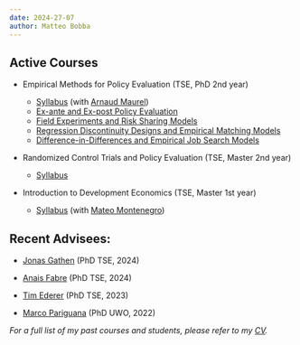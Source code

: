 ```yaml
---
date: 2024-27-07
author: Matteo Bobba
---
```



## Active Courses 

- Empirical Methods for Policy Evaluation (TSE, PhD 2nd year)

    - [Syllabus](/Syllabus_EMPE_2024.pdf) (with [Arnaud Maurel](https://www.amaurel.net/))
    - [Ex-ante and Ex-post Policy Evaluation](/Slides_ExAnte.pdf)
    - [Field Experiments and Risk Sharing Models](/Slides_RCT.pdf)
    - [Regression Discontinuity Designs and Empirical Matching Models](/Slides_RD.pdf)
    - [Difference-in-Differences and Empirical Job Search Models](/Slides_DID.pdf)

- Randomized Control Trials and Policy Evaluation (TSE, Master 2nd year)

    - [Syllabus](/M2_S2_Randomized_Control_Trial_and_Policy_Evaluation_BOBBA_2020.pdf) 


- Introduction to Development Economics (TSE, Master 1st year)

    - [Syllabus](/Syllabus_Introduction_to_Development.pdf) (with [Mateo Montenegro](https://sites.google.com/view/mateomontenegro))


## Recent Advisees:

- [Jonas Gathen](https://www.jonasgathen.com/) (PhD TSE, 2024) 

- [Anais Fabre](https://www.anaisfabre.com/home) (PhD TSE, 2024) 

- [Tim Ederer](https://sites.google.com/view/tim-ederer) (PhD TSE, 2023) 

- [Marco Pariguana](https://www.marcopariguana.com/) (PhD UWO, 2022) 

*For a full list of my past courses and students, please refer to my [CV](/cv.pdf).*


